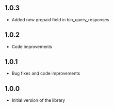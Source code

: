 ## 1.0.3

* Added new prepaid field in bin_query_responses

## 1.0.2

* Code improvements

## 1.0.1

* Bug fixes and code improvements

## 1.0.0

* Initial version of the library